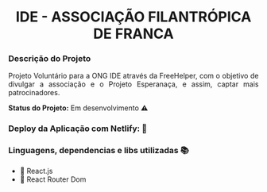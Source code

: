 
<h1 align="center"> IDE - ASSOCIAÇÃO FILANTRÓPICA DE FRANCA  </h1>

### Descrição do Projeto

<p align="justify"> Projeto Voluntário para a ONG IDE através da FreeHelper, com o objetivo de divulgar a associação e o Projeto Esperanaça, e assim, captar mais patrocinadores. </p>

<strong>Status do Projeto:</strong> Em desenvolvimento :warning:


### Deploy da Aplicação com Netlify: :dash:



### Linguagens, dependencias e libs utilizadas :books:

- :pushpin: React.js
- :pushpin: React Router Dom
